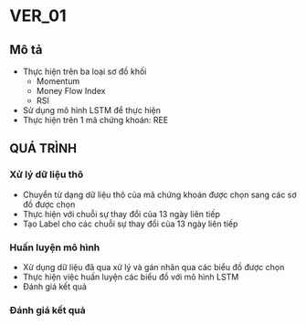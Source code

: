 
# VER_01

## Mô tả

- Thực hiện trên ba loại sơ đồ khối
    - Momentum
    - Money Flow Index
    - RSI
- Sử dụng mô hình LSTM để thực hiện
- Thực hiện trên 1 mã chứng khoán: REE

## QUÁ TRÌNH

### Xử lý dữ liệu thô

- Chuyển từ dạng dữ liệu thô của mã chứng khoán được chọn sang các sơ đồ được chọn
- Thực hiện với chuỗi sự thay đổi của 13 ngày liên tiếp
- Tạo Label cho các chuỗi sự thay đổi của 13 ngày liên tiếp

### Huấn luyện mô hình

- Xử dụng dữ liệu đã qua xử lý và gán nhãn qua các biểu đồ được chọn
- Thực hiện việc huấn luyện các biểu đồ với mô hình LSTM
- Đánh giá kết quả

### Đánh giá kết quả


```python

```
